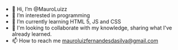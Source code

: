 - 👋 Hi, I’m @MauroLuizz
- 👀 I’m interested in programming
- 🌱 I’m currently learning HTML 5, JS and CSS
- 💞️ I'm looking to collaborate with my knowledge, sharing what I've already learned.
- 📫 How to reach me mauroluizfernandesdasilva@gmail.com
